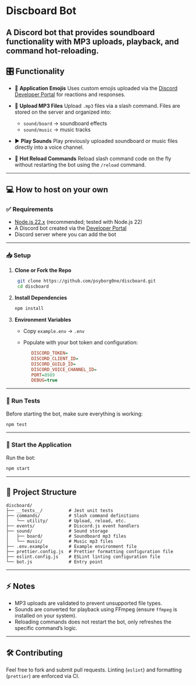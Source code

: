 # Discboard Bot

A Discord bot that provides soundboard functionality with MP3 uploads, playback, and command hot-reloading.
---

## 🎛 Functionality

- 🎨 **Application Emojis**
  Uses custom emojis uploaded via the [Discord Developer Portal](https://discord.com/developers/applications) for reactions and responses.

- 🎵 **Upload MP3 Files**
  Upload `.mp3` files via a slash command. Files are stored on the server and organized into:
  - `sound/board` → soundboard effects
  - `sound/music` → music tracks

- ▶️ **Play Sounds**
  Play previously uploaded soundboard or music files directly into a voice channel.

- 🔄 **Hot Reload Commands**
  Reload slash command code on the fly without restarting the bot using the `/reload` command.

---

## 💻 How to host on your own

### ✅ Requirements
- [Node.js 22.x](https://nodejs.org/en/) (recommended; tested with Node.js 22)
- A Discord bot created via the [Developer Portal](https://discord.com/developers/applications)
- Discord server where you can add the bot

---

### 📥 Setup

1. **Clone or Fork the Repo**
   ```bash
    git clone https://github.com/psyborg0ne/discboard.git
    cd discboard
    ```

2. **Install Dependencies**

   ```bash
   npm install
   ```

3. **Environment Variables**

   * Copy `example.env` → `.env`
   * Populate with your bot token and configuration:

     ```ini
        DISCORD_TOKEN=
        DISCORD_CLIENT_ID=
        DISCORD_GUILD_ID=
        DISCORD_VOICE_CHANNEL_ID=
        PORT=8989
        DEBUG=true
     ```
---

### 🔬 Run Tests

Before starting the bot, make sure everything is working:

```bash
npm test
```
---

### 🚀 Start the Application

Run the bot:

```bash
npm start
```

---

## 📂 Project Structure

```
discboard/
├── __tests__/          # Jest unit tests
├── commands/           # Slash command definitions
│   └── utility/        # Upload, reload, etc.
├── events/             # Discord.js event handlers
├── sound/              # Sound storage
│   ├── board/          # Soundboard mp3 files
│   └── music/          # Music mp3 files
├── .env.example        # Example environment file
├── prettier.config.js  # Prettier formatting configuration file
├── eslint.config.js    # ESLint linting configuration file
└── bot.js              # Entry point
```
---

## ⚡ Notes

* MP3 uploads are validated to prevent unsupported file types.
* Sounds are converted for playback using FFmpeg (ensure `ffmpeg` is installed on your system).
* Reloading commands does not restart the bot, only refreshes the specific command’s logic.
---

## 🛠 Contributing
Feel free to fork and submit pull requests. Linting (`eslint`) and formatting (`prettier`) are enforced via CI.